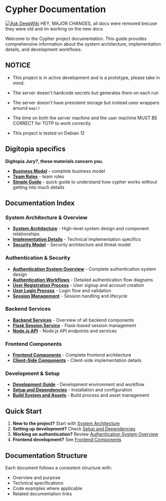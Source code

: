 # Cypher Documentation
[![Ask DeepWiki](https://deepwiki.com/badge.svg)](https://deepwiki.com/RogueElectron/Cypher)
HEY, MAJOR CHANGES, all docs were removed becuse they were old and im working on the new docs

Welcome to the Cypher project documentation. This guide provides comprehensive information about the system architecture, implementation details, and development workflows.

## NOTICE

- This project is in active development and is a prototype, please take in mind:

- The server doesn't hardcode secrets but generates them on each run
- The server doesn't have presistent storage but instead uses wrappers around ```map()```
- The time on both the server machine and the user machine MUST BE CORRECT for TOTP to work correctly

- This project is tested on Debian 12


## Digitopia specifics

**Digitopia Jury?, these materials concern you.**

- [**Business Model**](Documentation/Business-Model.md) - complete business model
- [**Team Roles**](Documentation/Team-Roles.md) - team roles
- [**Simple Guide**](Documentation/Simple-Guide.md) - quick guide to understand how cypher works without getting into much details

## Documentation Index

### System Architecture & Overview
- [**System Architecture**](Documentation/System-Architecture.md) - High-level system design and component relationships
- [**Implementation Details**](Documentation/Implementation-Details.md) - Technical implementation specifics
- [**Security Model**](Documentation/Security-Model.md) - Security architecture and threat model

###  Authentication & Security
- [**Authentication System Overview**](Documentation/Authentication-System-Overview.md) - Complete authentication system design
- [**Authentication Workflows**](Documentation/Authentication-Workflows.md) - Detailed authentication flow diagrams
- [**User Registration Process**](Documentation/User-Registration-Process.md) - User signup and account creation
- [**User Login Process**](Documentation/User-Login-Process.md) - Login flow and validation
- [**Session Management**](Documentation/Session-Management.md) - Session handling and lifecycle

### Backend Services
- [**Backend Services**](Documentation/Backend-Services.md) - Overview of all backend components
- [**Flask Session Service**](Documentation/Flask-Session-Service.md) - Flask-based session management
- [**Node.js API**](Documentation/Node.js-API.md) - Node.js API endpoints and services

### Frontend Components
- [**Frontend Components**](Documentation/Frontend-Components.md) - Complete frontend architecture
- [**Client-Side Components**](Documentation/Client-Side-Components.md) - Client-side implementation details

### Development & Setup
- [**Development Guide**](Documentation/Development-Guide.md) - Development environment and workflow
- [**Setup and Dependencies**](Documentation/Setup-and-Dependencies.md) - Installation and configuration
- [**Build System and Assets**](Documentation/Build-System-and-Assets.md) - Build process and asset management

## Quick Start

1. **New to the project?** Start with [System Architecture](Documentation/System-Architecture.md)
2. **Setting up development?** Check [Setup and Dependencies](Documentation/Setup-and-Dependencies.md)
3. **Working on authentication?** Review [Authentication System Overview](Documentation/Authentication-System-Overview.md)
4. **Frontend development?** See [Frontend Components](Documentation/Frontend-Components.md)

## Documentation Structure

Each document follows a consistent structure with:
- Overview and purpose
- Technical specifications
- Code examples where applicable
- Related documentation links
